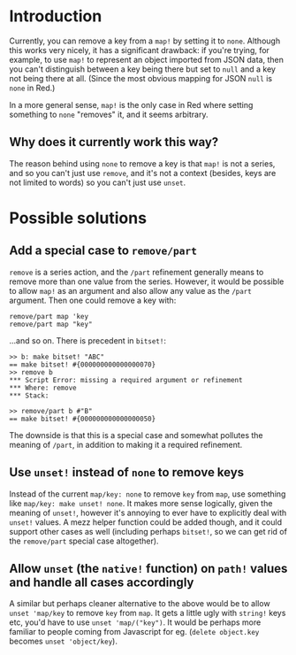 # Introduction

Currently, you can remove a key from a `map!` by setting it to `none`. Although this works very nicely, it has a significant drawback: if you're trying, for example, to use `map!` to represent an object imported from JSON data, then you can't distinguish between a key being there but set to `null` and a key not being there at all. (Since the most obvious mapping for JSON `null` is `none` in Red.)

In a more general sense, `map!` is the only case in Red where setting something to `none` "removes" it, and it seems arbitrary.

## Why does it currently work this way?

The reason behind using `none` to remove a key is that `map!` is not a series, and so you can't just use `remove`, and it's not a context (besides, keys are not limited to words) so you can't just use `unset`.

# Possible solutions

## Add a special case to `remove/part`

`remove` is a series action, and the `/part` refinement generally means to remove more than one value from the series. However, it would be possible to allow `map!` as an argument and also allow any value as the `/part` argument. Then one could remove a key with:

```
remove/part map 'key
remove/part map "key"
```

...and so on. There is precedent in `bitset!`:

```
>> b: make bitset! "ABC"
== make bitset! #{000000000000000070}
>> remove b
*** Script Error: missing a required argument or refinement
*** Where: remove
*** Stack:  

>> remove/part b #"B"
== make bitset! #{000000000000000050}
```

The downside is that this is a special case and somewhat pollutes the meaning of `/part`, in addition to making it a required refinement.

## Use `unset!` instead of `none` to remove keys

Instead of the current `map/key: none` to remove `key` from `map`, use something like `map/key: make unset! none`. It makes more sense logically, given the meaning of `unset!`, however it's annoying to ever have to explicitly deal with `unset!` values. A mezz helper function could be added though, and it could support other cases as well (including perhaps `bitset!`, so we can get rid of the `remove/part` special case altogether).

## Allow `unset` (the `native!` function) on `path!` values and handle all cases accordingly

A similar but perhaps cleaner alternative to the above would be to allow `unset 'map/key` to remove `key` from `map`. It gets a little ugly with `string!` keys etc, you'd have to use `unset 'map/("key")`. It would be perhaps more familiar to people coming from Javascript for eg. (`delete object.key` becomes `unset 'object/key`).